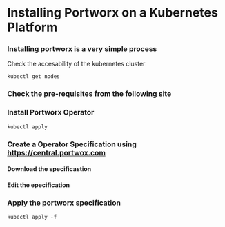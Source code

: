 # Installing Portworx on a Kubernetes Platform

### Installing portworx is a very simple process

Check the accesability of the kubernetes cluster 
```
kubectl get nodes
```
### Check the pre-requisites from the following site

### Install Portworx Operator
```
kubectl apply 
```
### Create a Operator Specification using https://central.portwox.com

#### Download the specificastion
#### Edit the epecification

### Apply the portworx specification

```
kubectl apply -f 
```


